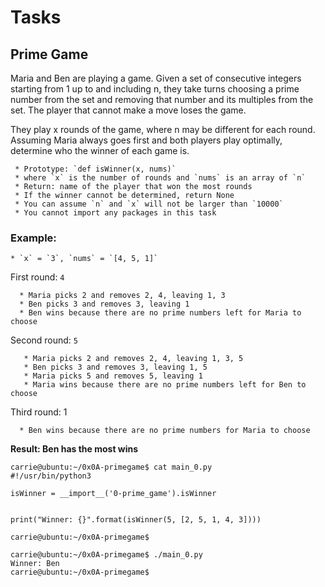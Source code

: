 # Tasks
## Prime Game

Maria and Ben are playing a game. Given a set of consecutive integers starting from 1 up to and including n, they take turns choosing a prime number from the set and removing that number and its multiples from the set. The player that cannot make a move loses the game.

They play x rounds of the game, where n may be different for each round. Assuming Maria always goes first and both players play optimally, determine who the winner of each game is.

     * Prototype: `def isWinner(x, nums)`
     * where `x` is the number of rounds and `nums` is an array of `n`
     * Return: name of the player that won the most rounds
     * If the winner cannot be determined, return None
     * You can assume `n` and `x` will not be larger than `10000`
     * You cannot import any packages in this task

### Example:

    * `x` = `3`, `nums` = `[4, 5, 1]`
    
First round: `4`

      * Maria picks 2 and removes 2, 4, leaving 1, 3
      * Ben picks 3 and removes 3, leaving 1
      * Ben wins because there are no prime numbers left for Maria to choose

Second round: `5`

       * Maria picks 2 and removes 2, 4, leaving 1, 3, 5
       * Ben picks 3 and removes 3, leaving 1, 5
       * Maria picks 5 and removes 5, leaving 1
       * Maria wins because there are no prime numbers left for Ben to choose

Third round: 1

      * Ben wins because there are no prime numbers for Maria to choose

**Result: Ben has the most wins**

```
carrie@ubuntu:~/0x0A-primegame$ cat main_0.py
#!/usr/bin/python3

isWinner = __import__('0-prime_game').isWinner


print("Winner: {}".format(isWinner(5, [2, 5, 1, 4, 3])))

carrie@ubuntu:~/0x0A-primegame$
```

```
carrie@ubuntu:~/0x0A-primegame$ ./main_0.py
Winner: Ben
carrie@ubuntu:~/0x0A-primegame$
```
